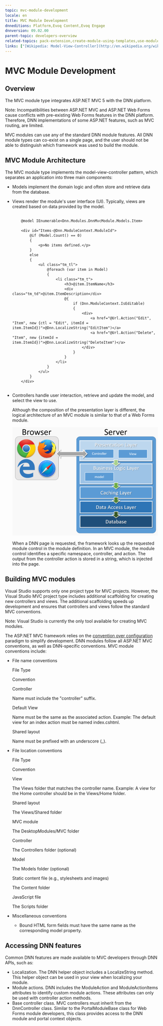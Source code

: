```yaml
---
topic: mvc-module-development
locale: en
title: MVC Module Development
dnneditions: Platform,Evoq Content,Evoq Engage
dnnversion: 09.02.00
parent-topic: developers-overview
related-topics: pack-extension,create-module-using-templates,use-module-creator,providers
links: ["[Wikipedia: Model-View-Controller](http://en.wikipedia.org/wiki/Model%E2%80%93view%E2%80%93controller)"]
---
```


# MVC Module Development

## Overview

The MVC module type integrates ASP.NET MVC 5 with the DNN platform.

Note: Incompatibilities between ASP.NET MVC and ASP.NET Web Forms cause conflicts with pre-existing Web Forms features in the DNN platform. Therefore, DNN implementations of some ASP.NET features, such as MVC routing, are limited.

MVC modules can use any of the standard DNN module features. All DNN module types can co-exist on a single page, and the user should not be able to distinguish which framework was used to build the module.

## MVC Module Architecture

The MVC module type implements the model-view-controller pattern, which separates an application into three main components:

*   Models implement the domain logic and often store and retrieve data from the database.
*   Views render the module's user interface (UI). Typically, views are created based on data provided by the model.
    
    ```
     
        @model IEnumerable<Dnn.Modules.DnnMvcModule.Models.Item>
    
        <div id="Items-@Dnn.ModuleContext.ModuleId">
            @if (Model.Count() == 0)
            {
                <p>No items defined.</p>
            }
            else
            {
                <ul class="tm_tl">
                    @foreach (var item in Model)
                    {
                        <li class="tm_t">
                            <h3>@item.ItemName</h3>
                            <div class="tm_td">@item.ItemDescription</div>
                            @{
                                if (Dnn.ModuleContext.IsEditable)
                                {
                                    <div>
                                        <a href="@Url.Action("Edit", "Item", new {ctl = "Edit", itemId = item.ItemId})">@Dnn.LocalizeString("EditItem")</a>
                                        <a href="@Url.Action("Delete", "Item", new {itemId = item.ItemId})">@Dnn.LocalizeString("DeleteItem")</a>
                                    </div>
                                }
                            }
                        </li>
                    }
                </ul>
            }
        </div>
                        
    ```
    
*   Controllers handle user interaction, retrieve and update the model, and select the view to use.
    
    Although the composition of the presentation layer is different, the logical architecture of an MVC module is similar to that of a Web Forms module.
    
      
    
    ![Logical architecture of an MVC module](img/gra-module-architecture-mvc.png)
    
      
    
    When a DNN page is requested, the framework looks up the requested module control in the module definition. In an MVC module, the module control identifies a specific namespace, controller, and action. The output from the controller action is stored in a string, which is injected into the page.
    

## Building MVC modules

Visual Studio supports only one project type for MVC projects. However, the Visual Studio MVC project type includes additional scaffolding for creating new controllers and views. The additional scaffolding speeds up development and ensures that controllers and views follow the standard MVC conventions.

Note: Visual Studio is currently the only tool available for creating MVC modules.

The ASP.NET MVC framework relies on the [convention over configuration](http://en.wikipedia.org/wiki/Convention_over_configuration) paradigm to simplify development. DNN modules follow all ASP.NET MVC conventions, as well as DNN-specific conventions. MVC module conventions include:

*   File name conventions
    
    File Type
    
    Convention
    
    Controller
    
    Name must include the "controller" suffix.
    
    Default View
    
    Name must be the same as the associated action. Example: The default view for an index action must be named index.cshtml.
    
    Shared layout
    
    Name must be prefixed with an underscore (_).
    
*   File location conventions
    
    File Type
    
    Convention
    
    View
    
    The Views folder that matches the controller name. Example: A view for the Home controller should be in the Views/Home folder.
    
    Shared layout
    
    The Views/Shared folder
    
    MVC module
    
    The DesktopModules/MVC folder
    
    Controller
    
    The Controllers folder (optional)
    
    Model
    
    The Models folder (optional)
    
    Static content file (e.g., stylesheets and images)
    
    The Content folder
    
    JavaScript file
    
    The Scripts folder
    
*   Miscellaneous conventions
    *   Bound HTML form fields must have the same name as the corresponding model property.

## Accessing DNN features

Common DNN features are made available to MVC developers through DNN APIs, such as:

*   Localization. The DNN helper object includes a LocalizeString method. This helper object can be used in your view when localizing your module.
*   Module actions. DNN includes the ModuleAction and ModuleActionItems attributes to identify custom module actions. These attributes can only be used with controller action methods.
*   Base controller class. MVC controllers must inherit from the DnnController class. Similar to the PortalModuleBase class for Web Forms module developers, this class provides access to the DNN module and portal context objects.